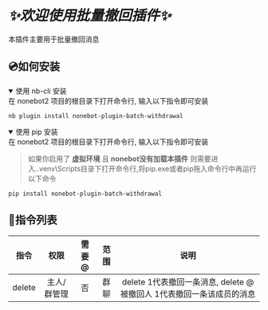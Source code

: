 # _✨欢迎使用批量撤回插件✨_
本插件主要用于批量撤回消息

## 💿如何安装
<details open>
<summary>使用 nb-cli 安装</summary>
在 nonebot2 项目的根目录下打开命令行, 输入以下指令即可安装

    nb plugin install nonebot-plugin-batch-withdrawal

</details>

<details open>
<summary>使用 pip 安装</summary>
在 nonebot2 项目的根目录下打开命令行, 输入以下指令即可安装

> 如果你启用了 **虚拟环境** 且 **nonebot没有加载本插件** 则需要进入.\.venv\Scripts目录下打开命令行,将pip.exe或者pip拖入命令行中再运行以下命令

    pip install nonebot-plugin-batch-withdrawal

</details>

## 🎉指令列表
| 指令 | 权限 | 需要@ | 范围 | 说明 |
|:-----:|:----:|:----:|:----:|:----:|
| delete | 主人/群管理 | 否 | 群聊 | delete 1代表撤回一条消息, delete @被撤回人 1代表撤回一条该成员的消息 |
